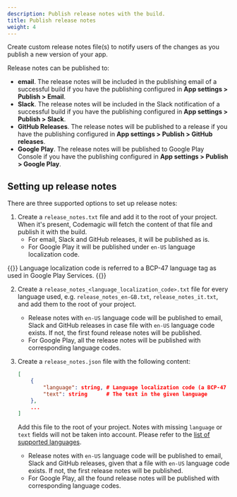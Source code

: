```yaml
---
description: Publish release notes with the build.
title: Publish release notes
weight: 4
---
```


Create custom release notes file(s) to notify users of the changes as you publish a new version of your app.

Release notes can be published to:

* **email**. The release notes will be included in the publishing email of a successful build if you have the publishing configured in **App settings > Publish > Email**.
* **Slack**. The release notes will be included in the Slack notification of a successful build if you have the publishing configured in **App settings > Publish > Slack**.
* **GitHub Releases**. The release notes will be published to a release if you have the publishing configured in **App settings > Publish > GitHub releases**.
* **Google Play**. The release notes will be published to Google Play Console if you have the publishing configured in **App settings > Publish > Google Play**.

## Setting up release notes

There are three supported options to set up release notes:

1. Create a `release_notes.txt` file and add it to the root of your project. When it's present, Codemagic will fetch the content of that file and publish it with the build.
    * For email, Slack and GitHub releases, it will be published as is.
    * For Google Play it will be published under `en-US` language localization code.

{{<notebox>}}
Language localization code is referred to a BCP-47 language tag as used in Google Play Services.
{{</notebox>}}

2. Create a `release_notes_<language_localization_code>.txt` file for every language used, e.g. `release_notes_en-GB.txt`, `release_notes_it.txt`, and add them to the root of your project.
    * Release notes with `en-US` language code will be published to email, Slack and GitHub releases in case file with `en-US` language code exists. If not, the first found release notes will be published.
    * For Google Play, all the release notes will be published with corresponding language codes.

3. Create a `release_notes.json` file with the following content:

    ```json
    [
        {
            "language": string, # Language localization code (a BCP-47 language tag)
            "text": string      # The text in the given language
        },
        ...
    ]
    ```

    Add this file to the root of your project. Notes with missing `language` or `text` fields will not be taken into account. Please refer to the [list of supported languages](https://support.google.com/googleplay/android-developer/table/4419860?hl=en).

    * Release notes with `en-US` language code will be published to email, Slack and GitHub releases, given that a file with `en-US` language code exists. If not, the first release notes will be published.
    * For Google Play, all the found release notes will be published with corresponding language codes.
